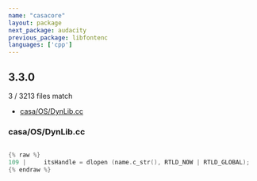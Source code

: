 ```yaml
---
name: "casacore"
layout: package
next_package: audacity
previous_package: libfontenc
languages: ['cpp']
---
```

## 3.3.0
3 / 3213 files match

 - [casa/OS/DynLib.cc](#casaosdynlibcc)

### casa/OS/DynLib.cc

```cpp

{% raw %}
109 |     itsHandle = dlopen (name.c_str(), RTLD_NOW | RTLD_GLOBAL);
{% endraw %}

```